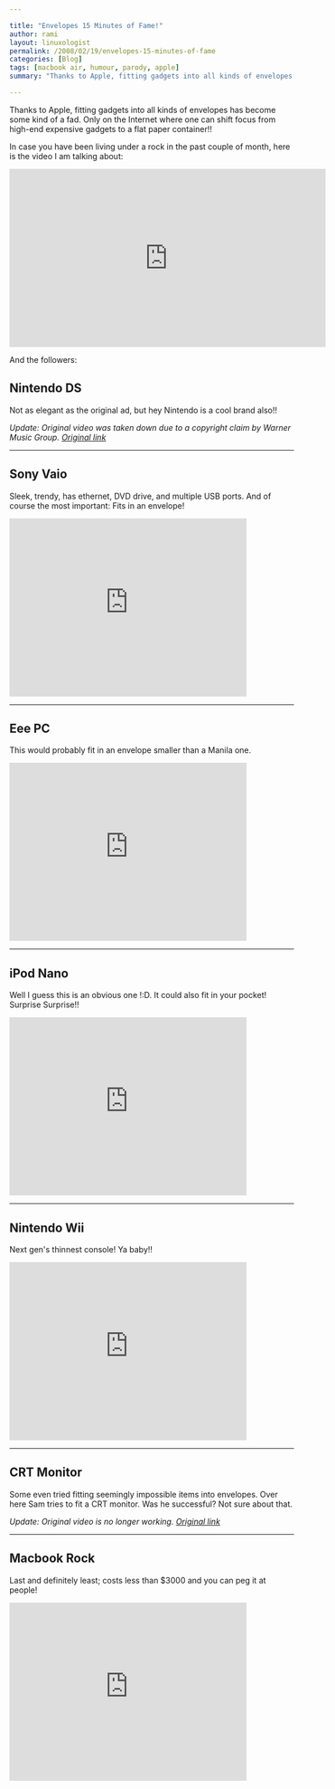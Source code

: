 ```yaml
---

title: "Envelopes 15 Minutes of Fame!"
author: rami
layout: linuxologist
permalink: /2008/02/19/envelopes-15-minutes-of-fame
categories: [Blog]
tags: [macbook air, humour, parody, apple]
summary: "Thanks to Apple, fitting gadgets into all kinds of envelopes has become some kind of a fad. Only on the Internet where one can shift focus from high-end expensive gadgets to a flat paper container!!"

---
```


Thanks to Apple, fitting gadgets into all kinds of envelopes has become some kind of a fad. Only on the Internet where one can shift focus from high-end expensive gadgets to a flat paper container!!

In case you have been living under a rock in the past couple of month, here is the video I am talking about:

<iframe width="560" height="315" src="https://www.youtube-nocookie.com/embed/jLrW5SKusn0?rel=0&amp;controls=0&amp;showinfo=0" frameborder="0" allowfullscreen></iframe>

And the followers:


## Nintendo DS

Not as elegant as the original ad, but hey Nintendo is a cool brand also!!

_Update: Original video was taken down due to a copyright claim by Warner Music Group. [Original link](https://www.youtube.com/v/GBCfW9-hjKI)_


--------
## Sony Vaio

Sleek, trendy, has ethernet, DVD drive, and multiple USB ports. And of course the most important: Fits in an envelope!

<iframe width="420" height="315" src="https://www.youtube-nocookie.com/embed/HyHu9-IUB4k?rel=0&amp;controls=0&amp;showinfo=0" frameborder="0" allowfullscreen></iframe>


--------
## Eee PC

This would probably fit in an envelope smaller than a Manila one.

<iframe width="420" height="315" src="https://www.youtube-nocookie.com/embed/F0pzk9LJhfc?rel=0&amp;controls=0&amp;showinfo=0" frameborder="0" allowfullscreen></iframe>


--------
## iPod Nano

Well I guess this is an obvious one !:D. It could also fit in your pocket! Surprise Surprise!!

<iframe width="420" height="315" src="https://www.youtube-nocookie.com/embed/y_5vhuQqL3U?rel=0&amp;controls=0&amp;showinfo=0" frameborder="0" allowfullscreen></iframe>

--------

## Nintendo Wii

Next gen's thinnest console! Ya baby!!

<iframe width="420" height="315" src="https://www.youtube-nocookie.com/embed/lXkNpgxkpsc?rel=0&amp;controls=0&amp;showinfo=0" frameborder="0" allowfullscreen></iframe>


--------
## CRT Monitor

Some even tried fitting seemingly impossible items into envelopes. Over here Sam tries to fit a CRT monitor. Was he successful? Not sure about that.

_Update: Original video is no longer working. [Original link](http://www.youtube.com/v/kd2Jik6HPGk)_

--------
## Macbook Rock

Last and definitely least; costs less than $3000 and you can peg it at people!

<iframe width="420" height="315" src="https://www.youtube-nocookie.com/embed/1UIjH8apFYs?rel=0&amp;controls=0&amp;showinfo=0" frameborder="0" allowfullscreen></iframe>
